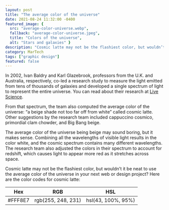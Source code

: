 ```yaml
---
layout: post
title: "The average color of the universe"
date: 2021-08-24 11:32:00 -0400
featured_image: {
  src: "average-color-universe.webp",
  fallback: "average-color-universe.jpeg",
  title: "Colors of the universe",
  alt: "Stars and galaxies" }
description: "Cosmic latte may not be the flashiest color, but wouldn’t it be neat to use the average color of the universe in your next project?"
category: MarTech
tags: ["graphic design"]
featured: false
---
```


In 2002, Ivan Baldry and Karl Glazebrook, professors from the U.K. and Australia, respectively, co-led a research study to measure the light emitted from tens of thousands of galaxies and developed a single spectrum of light to represent the entire universe. You can read about their research at [Live Science](https://www.livescience.com/average-color-of-universe.html).

From that spectrum, the team also computed the average color of the universe: “a beige shade not too far off from white” called cosmic latte. Other suggestions by the research team included cappuccino cosmico, primordial clam chowder, and Big Bang beige.

The average color of the universe being beige may sound boring, but it makes sense. Combining all the wavelengths of visible light results in the color white, and the cosmic spectrum contains many different wavelengths. The research team also adjusted the colors in their spectrum to account for redshift, which causes light to appear more red as it stretches across space.

Cosmic latte may not be the flashiest color, but wouldn’t it be neat to use the average color of the universe in your next web or design project? Here are the color codes for cosmic latte:

<table>
	<thead>
		<tr>
			<th>Hex</th>
			<th>RGB</th>
			<th>HSL</th>
		</tr>
	</thead>
	<tbody>
		<tr>
			<td data-table-heading="Hex">#FFF8E7</td>
			<td data-table-heading="RGB">rgb(255, 248, 231)</td>
			<td data-table-heading="HSL">hsl(43, 100%, 95%)</td>
		</tr>
	</tbody>
</table>